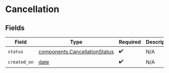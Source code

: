 # Cancellation


## Fields

| Field                                                                          | Type                                                                           | Required                                                                       | Description                                                                    |
| ------------------------------------------------------------------------------ | ------------------------------------------------------------------------------ | ------------------------------------------------------------------------------ | ------------------------------------------------------------------------------ |
| `status`                                                                       | [components.CancellationStatus](../../models/components/cancellationstatus.md) | :heavy_check_mark:                                                             | N/A                                                                            |
| `created_on`                                                                   | [date](https://docs.python.org/3/library/datetime.html#date-objects)           | :heavy_check_mark:                                                             | N/A                                                                            |